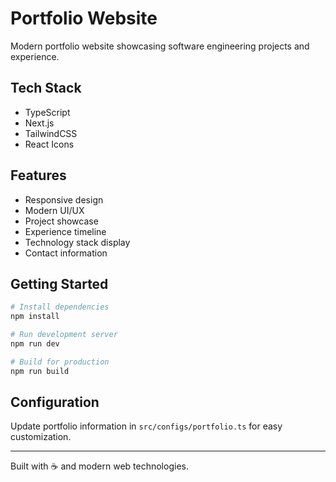 # Portfolio Website

Modern portfolio website showcasing software engineering projects and experience.

## Tech Stack

- TypeScript
- Next.js
- TailwindCSS
- React Icons

## Features

- Responsive design
- Modern UI/UX
- Project showcase
- Experience timeline
- Technology stack display
- Contact information

## Getting Started

```bash
# Install dependencies
npm install

# Run development server
npm run dev

# Build for production
npm run build
```

## Configuration

Update portfolio information in `src/configs/portfolio.ts` for easy customization.

---

Built with ☕ and modern web technologies.
